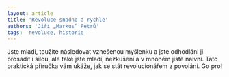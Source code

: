 ```yaml
---
layout: article
title: 'Revoluce snadno a rychle'
authors: 'Jiří „Markus“ Petrů'
tags: 'revoluce, historie'
---
```


Jste mladí, toužíte následovat vznešenou myšlenku a jste odhodláni ji prosadit i silou, ale také jste mladí, nezkušení a v mnohém jistě naivní. Tato praktická příručka vám ukáže, jak se stát revolucionářem z povolání. Go pro!
